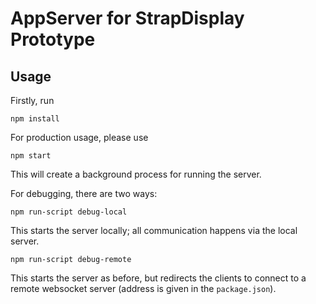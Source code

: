 # AppServer for StrapDisplay Prototype

## Usage
Firstly, run
```
npm install
```

For production usage, please use
```
npm start
```
This will create a background process for running the server.

For debugging, there are two ways:
```
npm run-script debug-local
```
This starts the server locally; all communication happens via the local server.

```
npm run-script debug-remote
```
This starts the server as before, but redirects the clients to connect to a remote websocket server (address is given in the `package.json`). 